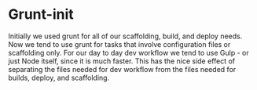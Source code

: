 # Grunt-init

Initially we used grunt for all of our scaffolding, build, and deploy needs. Now
we tend to use grunt for tasks that involve configuration files or scaffolding only.
For our day to day dev workflow we tend to use Gulp - or just Node itself,
since it is much faster. This has the nice side effect of separating the files
needed for dev workflow from the files needed for builds, deploy, and scaffolding.
